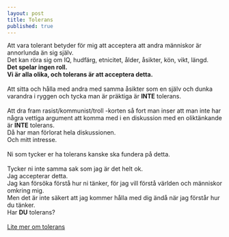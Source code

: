 ```yaml
---
layout: post
title: Tolerans
published: true
---
```


Att vara tolerant betyder för mig att acceptera att andra människor är annorlunda än sig själv.<br/>
Det kan röra sig om IQ, hudfärg, etnicitet, ålder, åsikter, kön, vikt, längd.<br/> 
**Det spelar ingen roll.**<br/>
**Vi är alla olika, och tolerans är att acceptera detta.**<br/>
<br/>
Att sitta och hålla med andra med samma åsikter som en själv och dunka varandra i ryggen och tycka man är präktiga är **INTE** tolerans.<br/>
<br/>
Att dra fram rasist/kommunist/troll -korten så fort man inser att man inte har några vettiga argument att komma med i en diskussion med en oliktänkande är **INTE** tolerans.<br/> 
Då har man förlorat hela diskussionen.<br/> 
Och mitt intresse.<br/>
<br/>
Ni som tycker er ha tolerans kanske ska fundera på detta.<br/>
<br/>
Tycker ni inte samma sak som jag är det helt ok.<br/> 
Jag accepterar detta. <br/>
Jag kan försöka förstå hur ni tänker, för jag vill förstå världen och människor omkring mig. <br/>
Men det är inte säkert att jag kommer hålla med dig ändå när jag förstår hur du tänker.<br/>
Har **DU** tolerans?<br/>
<br/>
[Lite mer om tolerans](http://slatestarcodex.com/2014/09/30/i-can-tolerate-anything-except-the-outgroup/  "Lite mer om tolerans")

<!--![_config.yml]({{ site.baseurl }}/images/config.png)-->
